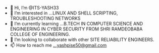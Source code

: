 - 👋 Hi, I’m @ITS-YASH33
- 👀 I’m interested in ...LINUX AND SHELL SCRIPTING, TROUBLESHOOTING NETWORKS 
- 🌱 I’m currently learning ...B.TECH IN COMPUTER SCIENCE AND ENGINEERING IN CYBER SECURITY FROM SHRI RAMDEOBABA COLLEGE OF ENGINEERING.
- 💞️ I’m looking to collaborate with other SITE RELIABILITY ENGINEERS.  
- 📫 How to reach me ...yashpise50@gmail.com

<!---
🚀 Passionate Software Engineer with a diverse skill set spanning multiple domains. Specializing in Data Structures and Algorithms (DSA) and proficient in C++ development, I am adept at crafting efficient and scalable solutions to complex problems.

💻 My expertise extends to cloud computing platforms such as AWS and Microsoft Azure, where I leverage the power of the cloud to build resilient and high-performing applications. Additionally, I excel in web development, with hands-on experience in React.js and Node.js, allowing me to create dynamic and interactive web applications.

🐧 I thrive in Linux-Unix environments and deeply understand system architecture and administration. As a polyglot programmer, I am proficient in GO Lang. I continuously explore new languages and frameworks to broaden my skill set and stay adaptable in the ever-evolving tech landscape.

🏆 An avid participant in Competitive Programming competitions, I continuously sharpen my algorithmic and problem-solving skills, pushing the boundaries of what's possible in software development. My expertise in Database Management Systems (DBMS) and MYSQL enables me to design and optimize data-driven solutions that meet the demands of modern applications.

🔍 I seek opportunities to leverage my diverse skill set and contribute to impactful projects in a collaborative and dynamic environment. Let's connect and explore how we can drive innovation together!
--->
